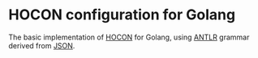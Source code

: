 # HOCON configuration for Golang

The basic implementation of [HOCON](https://github.com/typesafehub/config/blob/master/HOCON.md) for Golang, using [ANTLR](https://github.com/antlr/antlr4) grammar derived from [JSON](https://github.com/antlr/grammars-v4/blob/master/json/JSON.g4).